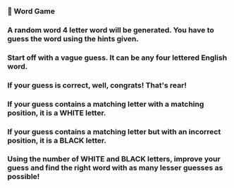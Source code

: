 ### 🎯 Word Game
### A random word 4 letter word will be generated. You have to guess the word using the hints given.
### Start off with a vague guess. It can be any four lettered English word.
### If your guess is correct, well, congrats! That's rear!
### If your guess contains a matching letter with a matching position, it is a WHITE letter.
### If your guess contains a matching letter but with an incorrect position, it is a BLACK letter.
### Using the number of WHITE and BLACK letters, improve your guess and find the right word with as many lesser guesses as possible!
